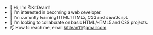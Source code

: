 - 👋 Hi, I’m @KitDean11
- 👀 I’m interested in becoming a web developer.
- 🌱 I’m currently learning HTML/HTML5, CSS and JavaScript.
- 💞️ I’m looking to collaborate on basic HTML/HTML5 and CSS projects. 
- 📫 How to reach me, email kitdean11@gmail.com

<!---
KitDean11/KitDean11 is a ✨ special ✨ repository because its `README.md` (this file) appears on your GitHub profile.
You can click the Preview link to take a look at your changes.
--->
